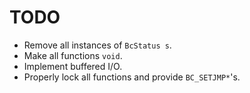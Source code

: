# TODO

* Remove all instances of `BcStatus s`.
* Make all functions `void`.
* Implement buffered I/O.
* Properly lock all functions and provide `BC_SETJMP*`'s.
